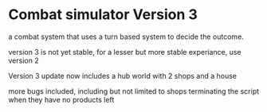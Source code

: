 # Combat simulator Version 3
a combat system that uses a turn based system to decide the outcome.

version 3 is not yet stable, for a lesser but more stable experiance, use version 2

Version 3 update
now includes a hub world with 2 shops and a house

more bugs included, including but not limited to shops terminating the script when they have no products left

